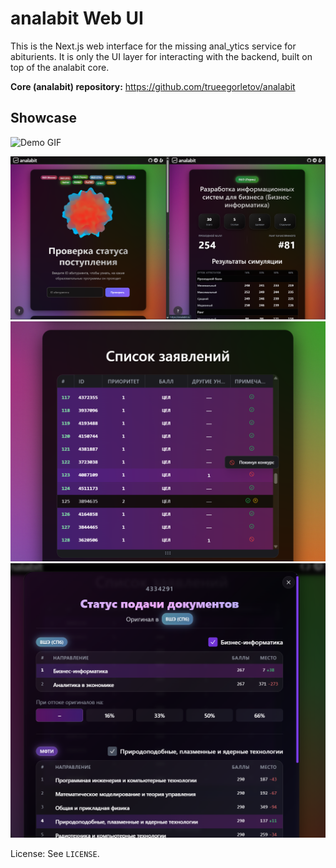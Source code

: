 # analabit Web UI

This is the Next.js web interface for the missing anal_ytics service for abiturients. It is only the UI layer for interacting with the backend, built on top of the analabit core.

**Core (analabit) repository:** https://github.com/trueegorletov/analabit

## Showcase

<img src="https://i.imgur.com/ngIR9nI.gif" alt="Demo GIF" width="600"/>

![Home page](.github/assets/1.png)
![Educational program dashboaed](.github/assets/3.png)
![Abiturient details popup](.github/assets/2.png)

License: See `LICENSE`.
